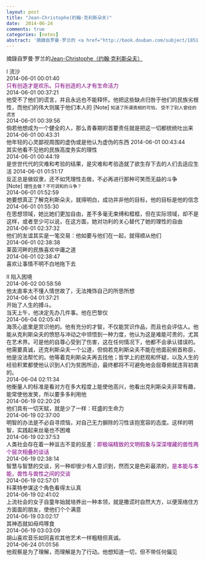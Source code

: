 ```yaml
---
layout: post
title: "Jean-Christophe(約翰·克利斯朵夫)"
date:  2014-06-24
comments: true
categories: [notes]
abstract: '摘錄自罗曼·罗兰的 <a href="http://book.douban.com/subject/1851058/">[Jean-Christophe（约翰·克利斯朵夫)] </a>'
---
```


摘錄自罗曼·罗兰的[Jean-Christophe（约翰·克利斯朵夫）](http://book.douban.com/subject/1851058/)  

I 流沙  
2014-06-01 00:01:40  
<font color="#800080">只有创造才是欢乐。只有创造的人才有生命活力</font>  
2014-06-01 00:37:21  
他受不了他们的谎言，并且永远也不能释怀。他把这些缺点归咎于他们的民族劣根性，而他们的伟大则属于他们本人的 [Note] <small>知道了所谓真相的可怕， 受不了别人曾经的谎言</small>  
2014-06-01 00:39:56  
倘若他想成为一个健全的人，那么青春期的首要责任就是把这一切都统统吐出来  
2014-06-01 00:43:31  
他年轻的心灵鄙视周围的虚伪或是他认为虚伪的东西
2014-06-01 00:43:44  
其实他看不见他的民族高度务实的理性  
2014-06-01 00:44:19  
是世世代代的灾难和考验的结果，是灾难和考验造就了欲生存下去的人们去适应生活
2014-06-01 01:51:17  
反正总是做奴隶，还不如凭理性去做，不必再进行那种可笑而无益的斗争  
[Note] <small>理性去做？不可调和的斗争？</small>  
2014-06-01 01:52:59  
她要想真正了解克利斯朵夫，就得明白，成功并非他的目标，他的目标是他的信念  
2014-06-01 01:55:30  
在思想领域，她比她们更加自由，差不多毫无束缚和框框，但在实际领域，却不是这样，或者至少可以说，在这方面，她对功利的关心替代了她的理性的自由    
2014-06-01 02:37:32  
他们的友谊其实是一笔交易：他如要与他们在一起，就得顺从他们  
2014-06-01 02:38:38  
莱茵河畔的民族喜欢中庸之道  
2014-06-01 02:38:47   
喜欢让事情不明不白地拖下去  

II 陷入困境  
2014-06-02 00:58:56  
他太直率太不懂人情世故了，无法掩饰自己的所思所想  
2014-06-04 01:37:21  
开始了人生的搏斗。  
当天上午，他决定先办几件事。他在巴黎仅  
2014-06-04 02:05:41  
海茨心底里是赏识他的。他有充分的才智，不仅能赏识作品，而且也会评估人。他能从克利斯朵夫的愤怒与冲动之中领悟到一种力度，他认为这是难能可贵的，尤其在艺术界。可是他的自尊心受到了伤害，这在任何情况下，他都不会承认错误的。他需要真诚，还克利斯朵夫一个公道，但倘若克利斯朵夫不能在他面前俯首称臣，他是没法帮忙的。他等着克利斯朵夫再去找他；哲学上的悲观和怀疑，以及人生的经验积累都使他认识到人们为贫困所迫，最终都将不可避免地会屈尊俯就违背初衷的。  
2014-06-04 02:11:34  
他衡量人的标准是看对方在多大程度上能使他高兴，他看出克利斯朵夫非常有趣，能常使他发笑，所以要多多利用他  
2014-06-19 02:20:26  
他们具有一切天赋，就是少了一样：旺盛的生命力  
2014-06-19 02:37:00  
明智的办法是不必自寻烦恼，对自己无力摒除的习性该抱宽容的态度。这样的明智，实践起来丝毫也不困难  
2014-06-19 02:37:53  
人类社会存在着一种亘古不变的反差：<font color="#800080">即极端精致的文明假象与深深埋藏的兽性两个层次相叠的谈话</font>   
2014-06-19 02:38:14  
智慧与智慧的交谈，另一种却很少有人意识到，然而又是色彩最浓的，<font color="#800080">是本能与本能，兽性与兽性之间的交谈</font>  
2014-06-19 02:57:01  
科莱特参谋这个角色看得太认真  
2014-06-19 02:41:02  
上流社会的女子自童年始就培养出一种本领，就是撒谎时自然大方，以便笼络住方方面面的朋友，使他们个个满意  
2014-06-19 03:02:17  
其神态就如母鸡啄食  
2014-06-19 03:03:09  
胡山喜欢音乐如同喜欢其他艺术一样粗糙但真诚。  
2014-06-24 01:01:56  
他观察是为了理解，而理解是为了行动。他想知道一切，但不带任何偏见
